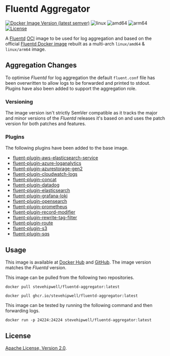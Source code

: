 # Fluentd Aggregator

[![Docker Image Version (latest semver)](https://img.shields.io/docker/v/stevehipwell/fluentd-aggregator?sort=semver)](https://hub.docker.com/r/stevehipwell/fluentd-aggregator)
![linux](https://img.shields.io/badge/os-linux-brightgreen)
![amd64](https://img.shields.io/badge/arch-amd64-brightgreen)
![arm64](https://img.shields.io/badge/arch-arm64-brightgreen)
[![License](https://img.shields.io/badge/license-Apache%202.0-blue.svg)](https://opensource.org/licenses/Apache-2.0)

A [Fluentd](https://www.fluentd.org/) [OCI](https://opencontainers.org/) image to be used for log aggregation and based on the official [Fluentd Docker image](https://github.com/fluent/fluentd-docker-image) rebuilt as a multi-arch `linux/amd64` & `linux/arm64` image.

## Aggregation Changes

To optimise _Fluentd_ for log aggregation the default `fluent.conf` file has been overwritten to allow logs to be forwarded and printed to stdout. Plugins have also been added to support the aggregation role.

### Versioning

The image version isn't strictly SemVer compatible as it tracks the major and minor versions of the _Fluentd_ releases it's based on and uses the patch version for both patches and features.

### Plugins

The following plugins have been added to the base image.

- [fluent-plugin-aws-elasticsearch-service](https://github.com/atomita/fluent-plugin-aws-elasticsearch-service)
- [fluent-plugin-azure-loganalytics](https://github.com/yokawasa/fluent-plugin-azure-loganalytics)
- [fluent-plugin-azurestorage-gen2](https://github.com/oleewere/fluent-plugin-azurestorage-gen2)
- [fluent-plugin-cloudwatch-logs](https://github.com/fluent-plugins-nursery/fluent-plugin-cloudwatch-logs)
- [fluent-plugin-concat](https://github.com/fluent-plugins-nursery/fluent-plugin-concat)
- [fluent-plugin-datadog](https://github.com/DataDog/fluent-plugin-datadog)
- [fluent-plugin-elasticsearch](https://docs.fluentd.org/output/elasticsearch)
- [fluent-plugin-grafana-loki](https://github.com/grafana/loki/tree/main/clients/cmd/fluentd)
- [fluent-plugin-opensearch](https://github.com/fluent/fluent-plugin-opensearch)
- [fluent-plugin-prometheus](https://github.com/fluent/fluent-plugin-prometheus)
- [fluent-plugin-record-modifier](https://github.com/repeatedly/fluent-plugin-record-modifier)
- [fluent-plugin-rewrite-tag-filter](https://github.com/fluent/fluent-plugin-rewrite-tag-filter)
- [fluent-plugin-route](https://github.com/tagomoris/fluent-plugin-route)
- [fluent-plugin-s3](https://docs.fluentd.org/output/s3)
- [fluent-plugin-sqs](https://github.com/ixixi/fluent-plugin-sqs)

## Usage

This image is available at [Docker Hub](https://hub.docker.com/r/stevehipwellt/fluentd-aggregator) and [GitHub](https://github.com/users/stevehipwell/packages/container/package/fluentd-aggregator). The image version matches the _Fluentd_ version.

This image can be pulled from the following two repositories.

```shell
docker pull stevehipwell/fluentd-aggregator:latest

docker pull ghcr.io/stevehipwell/fluentd-aggregator:latest
```

This image can be tested by running the following command and then forwarding logs.

```shell
docker run -p 24224:24224 stevehipwell/fluentd-aggregator:latest
```

## License

[Apache License, Version 2.0](./LICENSE).
